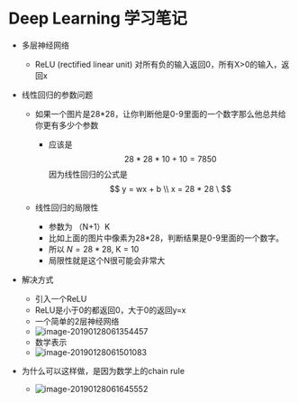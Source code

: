 
# Deep Learning 学习笔记



- 多层神经网络

  - ReLU (rectified linear unit) 对所有负的输入返回0，所有X>0的输入，返回x

- 线性回归的参数问题

  - 如果一个图片是28*28，让你判断他是0-9里面的一个数字那么他总共给你更有多少个参数

    - 应该是 
      $$
      28 * 28 * 10 + 10 = 7850
      $$
      因为线性回归的公式是
      $$
      y = wx + b \\
      x = 28 * 28 \
      $$
      

  - 线性回归的局限性
    - 参数为 （N+1）K 
    - 比如上面的图片中像素为28*28，判断结果是0-9里面的一个数字。
    - 所以 $N = 28 * 28$, K = 10
    - 局限性就是这个N很可能会非常大

- 解决方式

  - 引入一个ReLU
  - ReLU是小于0的都返回0，大于0的返回y=x
  - 一个简单的2层神经网络
  - ![image-20190128061354457](https://ws2.sinaimg.cn/large/006tNc79gy1fzlvxjizvxj30ra0foacd.jpg)
  - 数学表示
  - ![image-20190128061501083](https://ws3.sinaimg.cn/large/006tNc79gy1fzlvyowlv6j315w0iz11r.jpg)



- 为什么可以这样做，是因为数学上的chain rule
  - ![image-20190128061645552](https://ws3.sinaimg.cn/large/006tNc79gy1fzlw0i6j71j30rh0i279t.jpg)